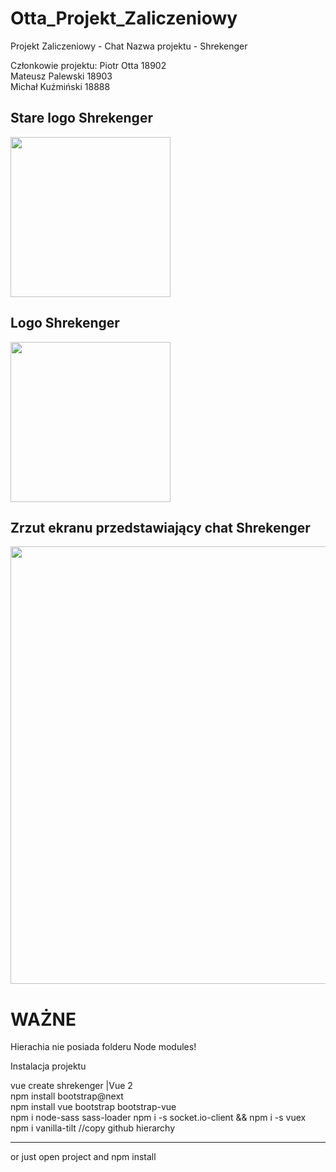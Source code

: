 # Otta_Projekt_Zaliczeniowy

Projekt Zaliczeniowy - Chat
Nazwa projektu - Shrekenger </br>

Członkowie projektu:
Piotr Otta       18902 </br>
Mateusz Palewski 18903 </br>
Michał Kuźmiński 18888 </br>

<h2>Stare logo Shrekenger</h2>
<img src="https://github.com/PiotrOtta/Otta_Projekt_Zaliczeniowy/blob/OCS-17/HTML%20CSS%20ChatBox%20Design/Assets/Logo_Shrekenger_gradient.png" width="256">

<h2>Logo Shrekenger</h2>
<img src="https://github.com/PiotrOtta/Otta_Projekt_Zaliczeniowy/blob/main/src/assets/Shrekenger.png" width="256">

<h2>Zrzut ekranu przedstawiający chat Shrekenger</h2>
<img src="https://github.com/PiotrOtta/Otta_Projekt_Zaliczeniowy/blob/OCS-17/HTML%20CSS%20ChatBox%20Design/Assets/ShrekengerChat.png" width="700">

<h1>WAŻNE</h1>
<p>Hierachia nie posiada folderu Node modules!</p>

<p>Instalacja projektu</p>
vue create shrekenger |Vue 2</br>
npm install bootstrap@next</br>
npm install vue bootstrap bootstrap-vue</br>
npm i node-sass sass-loader
npm i -s socket.io-client && npm i -s vuex
npm i vanilla-tilt
//copy github hierarchy</br>
<hr />
or just open project and npm install
